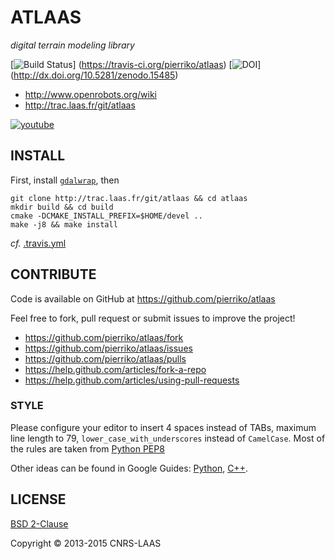 ATLAAS
======

*digital terrain modeling library*

[![Build Status](https://travis-ci.org/pierriko/atlaas.png?branch=master)]
(https://travis-ci.org/pierriko/atlaas)
[![DOI](https://zenodo.org/badge/doi/10.5281/zenodo.15485.svg)]
(http://dx.doi.org/10.5281/zenodo.15485)

* http://www.openrobots.org/wiki
* http://trac.laas.fr/git/atlaas

[![youtube](https://i2.ytimg.com/vi/k1-6gbYnmMU/sddefault.jpg "youtube")](http://youtube.com/embed/k1-6gbYnmMU?rel=0)


INSTALL
-------

First, install [`gdalwrap`](https://github.com/pierriko/gdalwrap#install), then

    git clone http://trac.laas.fr/git/atlaas && cd atlaas
    mkdir build && cd build
    cmake -DCMAKE_INSTALL_PREFIX=$HOME/devel ..
    make -j8 && make install

*cf.* [.travis.yml](.travis.yml)


CONTRIBUTE
----------

Code is available on GitHub at https://github.com/pierriko/atlaas

Feel free to fork, pull request or submit issues to improve the project!

* https://github.com/pierriko/atlaas/fork
* https://github.com/pierriko/atlaas/issues
* https://github.com/pierriko/atlaas/pulls
* https://help.github.com/articles/fork-a-repo
* https://help.github.com/articles/using-pull-requests

### STYLE

Please configure your editor to insert 4 spaces instead of TABs, maximum line
length to 79, `lower_case_with_underscores` instead of `CamelCase`. Most of the
rules are taken from [Python PEP8](http://www.python.org/dev/peps/pep-0008/)

Other ideas can be found in Google Guides:
[Python](http://google-styleguide.googlecode.com/svn/trunk/pyguide.html),
[C++](http://google-styleguide.googlecode.com/svn/trunk/cppguide.xml).


LICENSE
-------

[BSD 2-Clause](http://opensource.org/licenses/BSD-2-Clause)

Copyright © 2013-2015 CNRS-LAAS
